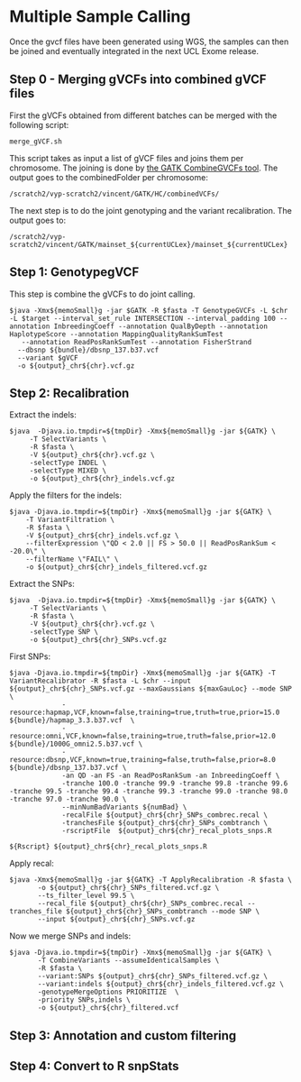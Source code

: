 # Multiple Sample Calling

Once the gvcf files have been generated using WGS, the samples can then be joined and eventually integrated in the
next UCL Exome release.

## Step 0 - Merging gVCFs into combined gVCF files

First the gVCFs obtained from different batches can be merged with the following script:
```
merge_gVCF.sh
```
This script takes as input a list of gVCF files and joins them per chromosome.
The joining is done by [the GATK CombineGVCFs tool](https://www.broadinstitute.org/gatk/gatkdocs/org_broadinstitute_gatk_tools_walkers_variantutils_CombineGVCFs.php).
The output goes to the combinedFolder per chromosome:

```
/scratch2/vyp-scratch2/vincent/GATK/HC/combinedVCFs/
```

The next step is to do the joint genotyping and the variant recalibration.
The output goes to:
```
/scratch2/vyp-scratch2/vincent/GATK/mainset_${currentUCLex}/mainset_${currentUCLex}
```

## Step 1: GenotypegVCF 

This step is combine the gVCFs to do joint calling.

```
$java -Xmx${memoSmall}g -jar $GATK -R $fasta -T GenotypeGVCFs -L $chr -L $target --interval_set_rule INTERSECTION --interval_padding 100 --annotation InbreedingCoeff --annotation QualByDepth --annotation HaplotypeScore --annotation MappingQualityRankSumTest
   --annotation ReadPosRankSumTest --annotation FisherStrand
  --dbsnp ${bundle}/dbsnp_137.b37.vcf
  --variant $gVCF
  -o ${output}_chr${chr}.vcf.gz
```

## Step 2: Recalibration 

Extract the indels:
```
$java  -Djava.io.tmpdir=${tmpDir} -Xmx${memoSmall}g -jar ${GATK} \
     -T SelectVariants \
     -R $fasta \
     -V ${output}_chr${chr}.vcf.gz \
     -selectType INDEL \
     -selectType MIXED \
     -o ${output}_chr${chr}_indels.vcf.gz
```

Apply the filters for the indels:
```
$java -Djava.io.tmpdir=${tmpDir} -Xmx${memoSmall}g -jar ${GATK} \
    -T VariantFiltration \
    -R $fasta \
    -V ${output}_chr${chr}_indels.vcf.gz \
    --filterExpression \"QD < 2.0 || FS > 50.0 || ReadPosRankSum < -20.0\" \
    --filterName \"FAIL\" \
    -o ${output}_chr${chr}_indels_filtered.vcf.gz
```

Extract the SNPs:
```
$java  -Djava.io.tmpdir=${tmpDir} -Xmx${memoSmall}g -jar ${GATK} \
     -T SelectVariants \
     -R $fasta \
     -V ${output}_chr${chr}.vcf.gz \
     -selectType SNP \
     -o ${output}_chr${chr}_SNPs.vcf.gz
```

First SNPs:
```
$java -Djava.io.tmpdir=${tmpDir} -Xmx${memoSmall}g -jar ${GATK} -T VariantRecalibrator -R $fasta -L $chr --input ${output}_chr${chr}_SNPs.vcf.gz --maxGaussians ${maxGauLoc} --mode SNP \
             -resource:hapmap,VCF,known=false,training=true,truth=true,prior=15.0 ${bundle}/hapmap_3.3.b37.vcf  \
             -resource:omni,VCF,known=false,training=true,truth=false,prior=12.0 ${bundle}/1000G_omni2.5.b37.vcf \
             -resource:dbsnp,VCF,known=true,training=false,truth=false,prior=8.0 ${bundle}/dbsnp_137.b37.vcf \
             -an QD -an FS -an ReadPosRankSum -an InbreedingCoeff \
             -tranche 100.0 -tranche 99.9 -tranche 99.8 -tranche 99.6 -tranche 99.5 -tranche 99.4 -tranche 99.3 -tranche 99.0 -tranche 98.0 -tranche 97.0 -tranche 90.0 \
             --minNumBadVariants ${numBad} \
             -recalFile ${output}_chr${chr}_SNPs_combrec.recal \
             -tranchesFile ${output}_chr${chr}_SNPs_combtranch \
             -rscriptFile  ${output}_chr${chr}_recal_plots_snps.R
```
```
${Rscript} ${output}_chr${chr}_recal_plots_snps.R
```

Apply recal:
```
$java -Xmx${memoSmall}g -jar ${GATK} -T ApplyRecalibration -R $fasta \
       -o ${output}_chr${chr}_SNPs_filtered.vcf.gz \
       --ts_filter_level 99.5 \
       --recal_file ${output}_chr${chr}_SNPs_combrec.recal --tranches_file ${output}_chr${chr}_SNPs_combtranch --mode SNP \
       --input ${output}_chr${chr}_SNPs.vcf.gz
```

Now we merge SNPs and indels:
```
$java -Djava.io.tmpdir=${tmpDir} -Xmx${memoSmall}g -jar ${GATK} \
       -T CombineVariants --assumeIdenticalSamples \
       -R $fasta \
       --variant:SNPs ${output}_chr${chr}_SNPs_filtered.vcf.gz \
       --variant:indels ${output}_chr${chr}_indels_filtered.vcf.gz \
       -genotypeMergeOptions PRIORITIZE  \
       -priority SNPs,indels \
       -o ${output}_chr${chr}_filtered.vcf
```

## Step 3: Annotation and custom filtering

## Step 4: Convert to R snpStats

